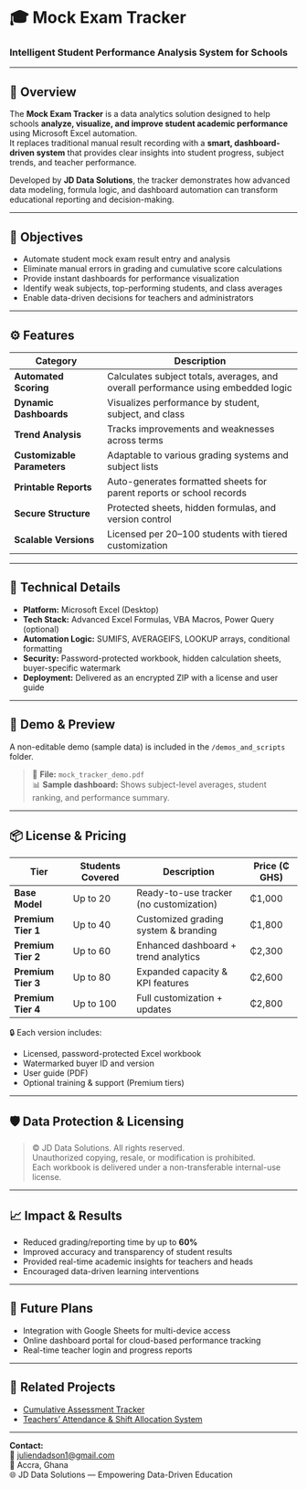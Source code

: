 # 🎓 Mock Exam Tracker

### Intelligent Student Performance Analysis System for Schools

---

## 🧭 Overview
The **Mock Exam Tracker** is a data analytics solution designed to help schools **analyze, visualize, and improve student academic performance** using Microsoft Excel automation.  
It replaces traditional manual result recording with a **smart, dashboard-driven system** that provides clear insights into student progress, subject trends, and teacher performance.

Developed by **JD Data Solutions**, the tracker demonstrates how advanced data modeling, formula logic, and dashboard automation can transform educational reporting and decision-making.

---

## 🎯 Objectives
- Automate student mock exam result entry and analysis  
- Eliminate manual errors in grading and cumulative score calculations  
- Provide instant dashboards for performance visualization  
- Identify weak subjects, top-performing students, and class averages  
- Enable data-driven decisions for teachers and administrators  

---

## ⚙️ Features
| Category | Description |
|-----------|-------------|
| **Automated Scoring** | Calculates subject totals, averages, and overall performance using embedded logic |
| **Dynamic Dashboards** | Visualizes performance by student, subject, and class |
| **Trend Analysis** | Tracks improvements and weaknesses across terms |
| **Customizable Parameters** | Adaptable to various grading systems and subject lists |
| **Printable Reports** | Auto-generates formatted sheets for parent reports or school records |
| **Secure Structure** | Protected sheets, hidden formulas, and version control |
| **Scalable Versions** | Licensed per 20–100 students with tiered customization |

---

## 🧩 Technical Details
- **Platform:** Microsoft Excel (Desktop)  
- **Tech Stack:** Advanced Excel Formulas, VBA Macros, Power Query (optional)  
- **Automation Logic:** SUMIFS, AVERAGEIFS, LOOKUP arrays, conditional formatting  
- **Security:** Password-protected workbook, hidden calculation sheets, buyer-specific watermark  
- **Deployment:** Delivered as an encrypted ZIP with a license and user guide  

---

## 🧪 Demo & Preview
A non-editable demo (sample data) is included in the `/demos_and_scripts` folder.  
> 📄 **File:** `mock_tracker_demo.pdf`  
> 📊 **Sample dashboard:** Shows subject-level averages, student ranking, and performance summary.

---

## 📦 License & Pricing
| Tier | Students Covered | Description | Price (₵ GHS) |
|------|------------------|-------------|---------------|
| **Base Model** | Up to 20 | Ready-to-use tracker (no customization) | ₵1,000 |
| **Premium Tier 1** | Up to 40 | Customized grading system & branding | ₵1,800 |
| **Premium Tier 2** | Up to 60 | Enhanced dashboard + trend analytics | ₵2,300 |
| **Premium Tier 3** | Up to 80 | Expanded capacity & KPI features | ₵2,600 |
| **Premium Tier 4** | Up to 100 | Full customization + updates | ₵2,800 |

🔒 Each version includes:
- Licensed, password-protected Excel workbook  
- Watermarked buyer ID and version  
- User guide (PDF)  
- Optional training & support (Premium tiers)

---

## 🛡️ Data Protection & Licensing
> © JD Data Solutions. All rights reserved.  
> Unauthorized copying, resale, or modification is prohibited.  
> Each workbook is delivered under a non-transferable internal-use license.

---

## 📈 Impact & Results
- Reduced grading/reporting time by up to **60%**  
- Improved accuracy and transparency of student results  
- Provided real-time academic insights for teachers and heads  
- Encouraged data-driven learning interventions  

---

## 🔮 Future Plans
- Integration with Google Sheets for multi-device access  
- Online dashboard portal for cloud-based performance tracking  
- Real-time teacher login and progress reports  

---

## 🧰 Related Projects
- [Cumulative Assessment Tracker](../assessment-tracker/README.md)  
- [Teachers’ Attendance & Shift Allocation System](../teacher-attendance/README.md)

---

**Contact:**  
📧 juliendadson1@gmail.com  
📍 Accra, Ghana  
🌐 JD Data Solutions — Empowering Data-Driven Education
